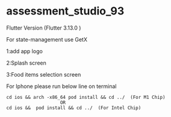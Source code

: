 # assessment_studio_93

Flutter Version (Flutter  3.13.0 )

For state-management use GetX
 
1:add app logo
 
2:Splash screen
 
3:Food items selection screen



For Iphone please run below line on terminal

    cd ios && arch -x86_64 pod install && cd ../  (For M1 Chip)
                        OR
    cd ios &&  pod install && cd ../  (For Intel Chip)

